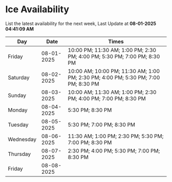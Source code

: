 # Ice Availability

List the latest availability for the next week, Last Update at **08-01-2025 04:41:09 AM**

| Day         | Date        | Times       |
| ----------- | ----------- | ----------- |
|Friday|08-01-2025|10:00 PM; 11:30 AM; 1:00 PM; 2:30 PM; 4:00 PM; 5:30 PM; 7:00 PM; 8:30 PM|
|Saturday|08-02-2025|10:00 AM; 10:00 PM; 11:30 AM; 1:00 PM; 2:30 PM; 4:00 PM; 5:30 PM; 7:00 PM; 8:30 PM|
|Sunday|08-03-2025|10:00 AM; 11:30 AM; 1:00 PM; 2:30 PM; 4:00 PM; 7:00 PM; 8:30 PM|
|Monday|08-04-2025|5:30 PM; 8:30 PM|
|Tuesday|08-05-2025|5:30 PM; 7:00 PM; 8:30 PM|
|Wednesday|08-06-2025|11:30 AM; 1:00 PM; 2:30 PM; 5:30 PM; 7:00 PM; 8:30 PM|
|Thursday|08-07-2025|2:30 PM; 4:00 PM; 5:30 PM; 7:00 PM; 8:30 PM|
|Friday|08-08-2025||
